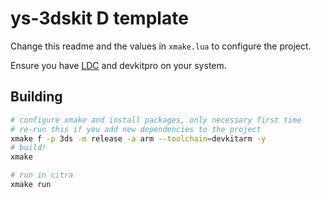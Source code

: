 # ys-3dskit D template

Change this readme and the values in `xmake.lua` to configure the project.

Ensure you have [LDC](https://dlang.org/download.html) and devkitpro on your system.

## Building

```sh
# configure xmake and install packages, only necessary first time
# re-run this if you add new dependencies to the project
xmake f -p 3ds -m release -a arm --toolchain=devkitarm -y
# build!
xmake

# run in citra
xmake run
```
